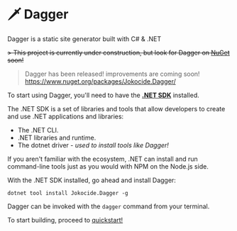 # 🗡 Dagger

Dagger is a static site generator built with C# & .NET

~~> This project is currently under construction, but look for Dagger on [NuGet](https://www.nuget.org/) soon!~~

> Dagger has been released! improvements are coming soon! https://www.nuget.org/packages/Jokocide.Dagger/

To start using Dagger, you'll need to have the [**.NET SDK**](https://dotnet.microsoft.com/download) installed.

The .NET SDK is a set of libraries and tools that allow developers to create and use .NET applications and libraries:

- The .NET CLI.
- .NET libraries and runtime.
- The dotnet driver - *used to install tools like Dagger!*

If you aren't familiar with the ecosystem, .NET can install and run command-line tools just as you would with NPM on the Node.js side. 

With the .NET SDK installed, go ahead and install Dagger:

`dotnet tool install Jokocide.Dagger -g`

Dagger can be invoked with the `dagger` command from your terminal.

To start building, proceed to [quickstart!](https://dagger.jokoci.de)
